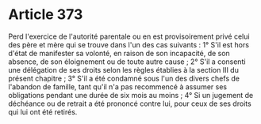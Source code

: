 # Article 373

Perd l'exercice de l'autorité parentale ou en est provisoirement privé celui des père et mère qui se trouve dans l'un des cas suivants :   1° S'il est hors d'état de manifester sa volonté, en raison de son incapacité, de son absence, de son éloignement ou de toute autre cause ;   2° S'il a consenti une délégation de ses droits selon les règles établies à la section III du présent chapitre ;   3° S'il a été condamné sous l'un des divers chefs de l'abandon de famille, tant qu'il n'a pas recommencé à assumer ses obligations pendant une durée de six mois au moins ;   4° Si un jugement de déchéance ou de retrait a été prononcé contre lui, pour ceux de ses droits qui lui ont été retirés.